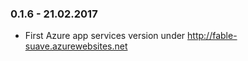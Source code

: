 ### 0.1.6 - 21.02.2017
* First Azure app services version under http://fable-suave.azurewebsites.net